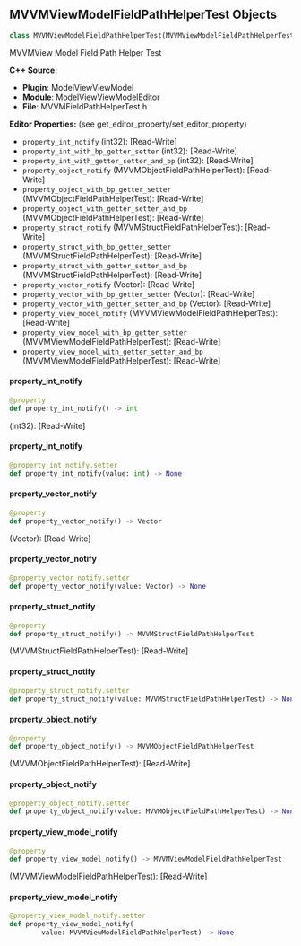 ## MVVMViewModelFieldPathHelperTest Objects

```python
class MVVMViewModelFieldPathHelperTest(MVVMViewModelFieldPathHelperTestBase)
```

MVVMView Model Field Path Helper Test

**C++ Source:**

- **Plugin**: ModelViewViewModel
- **Module**: ModelViewViewModelEditor
- **File**: MVVMFieldPathHelperTest.h

**Editor Properties:** (see get_editor_property/set_editor_property)

- ``property_int_notify`` (int32):  [Read-Write]
- ``property_int_with_bp_getter_setter`` (int32):  [Read-Write]
- ``property_int_with_getter_setter_and_bp`` (int32):  [Read-Write]
- ``property_object_notify`` (MVVMObjectFieldPathHelperTest):  [Read-Write]
- ``property_object_with_bp_getter_setter`` (MVVMObjectFieldPathHelperTest):  [Read-Write]
- ``property_object_with_getter_setter_and_bp`` (MVVMObjectFieldPathHelperTest):  [Read-Write]
- ``property_struct_notify`` (MVVMStructFieldPathHelperTest):  [Read-Write]
- ``property_struct_with_bp_getter_setter`` (MVVMStructFieldPathHelperTest):  [Read-Write]
- ``property_struct_with_getter_setter_and_bp`` (MVVMStructFieldPathHelperTest):  [Read-Write]
- ``property_vector_notify`` (Vector):  [Read-Write]
- ``property_vector_with_bp_getter_setter`` (Vector):  [Read-Write]
- ``property_vector_with_getter_setter_and_bp`` (Vector):  [Read-Write]
- ``property_view_model_notify`` (MVVMViewModelFieldPathHelperTest):  [Read-Write]
- ``property_view_model_with_bp_getter_setter`` (MVVMViewModelFieldPathHelperTest):  [Read-Write]
- ``property_view_model_with_getter_setter_and_bp`` (MVVMViewModelFieldPathHelperTest):  [Read-Write]

<a id="unreal.MVVMViewModelFieldPathHelperTest.property_int_notify"></a>

#### property_int_notify

```python
@property
def property_int_notify() -> int
```

(int32):  [Read-Write]

<a id="unreal.MVVMViewModelFieldPathHelperTest.property_int_notify"></a>

#### property_int_notify

```python
@property_int_notify.setter
def property_int_notify(value: int) -> None
```

<a id="unreal.MVVMViewModelFieldPathHelperTest.property_vector_notify"></a>

#### property_vector_notify

```python
@property
def property_vector_notify() -> Vector
```

(Vector):  [Read-Write]

<a id="unreal.MVVMViewModelFieldPathHelperTest.property_vector_notify"></a>

#### property_vector_notify

```python
@property_vector_notify.setter
def property_vector_notify(value: Vector) -> None
```

<a id="unreal.MVVMViewModelFieldPathHelperTest.property_struct_notify"></a>

#### property_struct_notify

```python
@property
def property_struct_notify() -> MVVMStructFieldPathHelperTest
```

(MVVMStructFieldPathHelperTest):  [Read-Write]

<a id="unreal.MVVMViewModelFieldPathHelperTest.property_struct_notify"></a>

#### property_struct_notify

```python
@property_struct_notify.setter
def property_struct_notify(value: MVVMStructFieldPathHelperTest) -> None
```

<a id="unreal.MVVMViewModelFieldPathHelperTest.property_object_notify"></a>

#### property_object_notify

```python
@property
def property_object_notify() -> MVVMObjectFieldPathHelperTest
```

(MVVMObjectFieldPathHelperTest):  [Read-Write]

<a id="unreal.MVVMViewModelFieldPathHelperTest.property_object_notify"></a>

#### property_object_notify

```python
@property_object_notify.setter
def property_object_notify(value: MVVMObjectFieldPathHelperTest) -> None
```

<a id="unreal.MVVMViewModelFieldPathHelperTest.property_view_model_notify"></a>

#### property_view_model_notify

```python
@property
def property_view_model_notify() -> MVVMViewModelFieldPathHelperTest
```

(MVVMViewModelFieldPathHelperTest):  [Read-Write]

<a id="unreal.MVVMViewModelFieldPathHelperTest.property_view_model_notify"></a>

#### property_view_model_notify

```python
@property_view_model_notify.setter
def property_view_model_notify(
        value: MVVMViewModelFieldPathHelperTest) -> None
```

<a id="unreal.MVVMWidgetFieldPathHelperTest"></a>